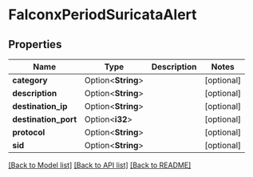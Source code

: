 # FalconxPeriodSuricataAlert

## Properties

Name | Type | Description | Notes
------------ | ------------- | ------------- | -------------
**category** | Option<**String**> |  | [optional]
**description** | Option<**String**> |  | [optional]
**destination_ip** | Option<**String**> |  | [optional]
**destination_port** | Option<**i32**> |  | [optional]
**protocol** | Option<**String**> |  | [optional]
**sid** | Option<**String**> |  | [optional]

[[Back to Model list]](../README.md#documentation-for-models) [[Back to API list]](../README.md#documentation-for-api-endpoints) [[Back to README]](../README.md)
